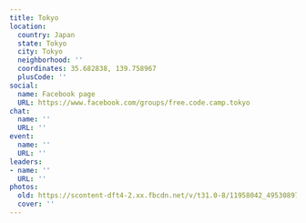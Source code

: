 ```yaml
---
title: Tokyo
location:
  country: Japan
  state: Tokyo
  city: Tokyo
  neighborhood: ''
  coordinates: 35.682838, 139.758967
  plusCode: ''
social:
  name: Facebook page
  URL: https://www.facebook.com/groups/free.code.camp.tokyo
chat:
  name: ''
  URL: ''
event:
  name: ''
  URL: ''
leaders:
- name: ''
  URL: ''
photos:
  old: https://scontent-dft4-2.xx.fbcdn.net/v/t31.0-8/11958042_495308973976670_8896177766676447339_o.jpg?oh=00a687de32184a394f3bf2bdb93287c9&oe=5957CE76
  cover: ''
---
```

